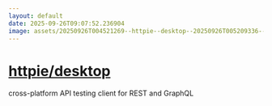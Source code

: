 ```yaml
---
layout: default
date: 2025-09-26T09:07:52.236904
image: assets/20250926T004521269--httpie--desktop--20250926T005209336--cropped.png
---
```


# [httpie/desktop](https://github.com/httpie/desktop)

cross-platform API testing client for REST and GraphQL
